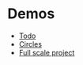 # Demos

- [Todo](https://github.com/denshya/proton/tree/main/demos/Todos)
- [Circles](https://github.com/denshya/proton/tree/main/demos/circles)
- [Full scale project](https://github.com/denshya/proton/tree/main/demos/simple)
